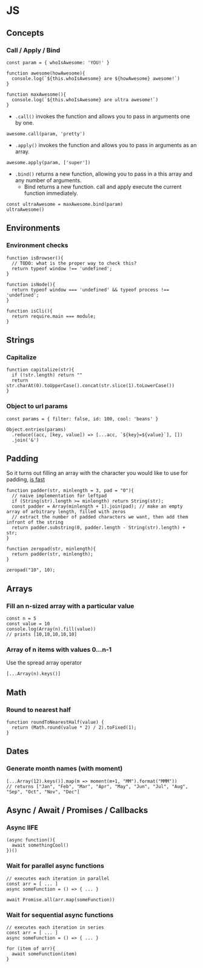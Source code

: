 # JS
## Concepts
### Call / Apply / Bind
```
const param = { whoIsAwesome: 'YOU!' }

function awesome(howAwesome){
  console.log(`${this.whoIsAwesome} are ${howAwesome} awesome!`)
}

function maxAwesome(){
  console.log(`${this.whoIsAwesome} are ultra awesome!`)  
}
```
* `.call()` invokes the function and allows you to pass in arguments one by one.
```
awesome.call(param, 'pretty')
```
* `.apply()` invokes the function and allows you to pass in arguments as an array.
```
awesome.apply(param, ['super'])
```
* `.bind()` returns a new function, allowing you to pass in a this array and any number of arguments.
  - Bind returns a new function. call and apply execute the current function immediately.
```
const ultraAwesome = maxAwesome.bind(param)
ultraAwesome()
```

## Environments
### Environment checks
```
function isBrowser(){
  // TODO: what is the proper way to check this?
  return typeof window !== 'undefined';
}

function isNode(){
  return typeof window === 'undefined' && typeof process !== 'undefined';
}

function isCli(){
  return require.main === module;
}
```

## Strings
### Capitalize

```
function capitalize(str){
  if (!str.length) return ""
  return str.charAt(0).toUpperCase().concat(str.slice(1).toLowerCase())
}
```

### Object to url params
```
const params = { filter: false, id: 100, cool: 'beans' }

Object.entries(params)
  .reduce((acc, [key, value]) => [...acc, `${key}=${value}`], [])
  .join('&')
```

## Padding

So it turns out filling an array with the character you would like to use for padding, [is fast](https://jsperf.com/string-padding-performance)
```
function padder(str, minlength = 3, pad = "0"){
  // naive implementation for leftpad
  if (String(str).length >= minlength) return String(str);
  const padder = Array(minlength + 1).join(pad); // make an empty array of arbitrary length, filled with zeros
  // extract the number of padded characters we want, then add them infront of the string
  return padder.substring(0, padder.length - String(str).length) + str;
}

function zeropad(str, minlength){
  return padder(str, minlength);
}

zeropad("10", 10);
```

## Arrays
### Fill an n-sized array with a particular value
```
const n = 5
const value = 10
console.log(Array(n).fill(value))
// prints [10,10,10,10,10]
```

### Array of n items with values 0...n-1
Use the spread array operator
```
[...Array(n).keys()]
```

## Math
### Round to nearest half
```
function roundToNearestHalf(value) {
  return (Math.round(value * 2) / 2).toFixed(1);
}
```

## Dates
### Generate month names (with moment)
```
[...Array(12).keys()].map(m => moment(m+1, "MM").format("MMM"))
// returns ["Jan", "Feb", "Mar", "Apr", "May", "Jun", "Jul", "Aug", "Sep", "Oct", "Nov", "Dec"]
```

## Async / Await / Promises / Callbacks
### Async IIFE
```
(async function(){
  await somethingCool()
})()
```
### Wait for parallel async functions
```
// executes each iteration in parallel
const arr = [ ... ]
async someFunction = () => { ... }

await Promise.all(arr.map(someFunction))
```

### Wait for sequential async functions
```
// executes each iteration in series
const arr = [ ... ]
async someFunction = () => { ... }

for (item of arr){
  await someFunction(item)
}
```
